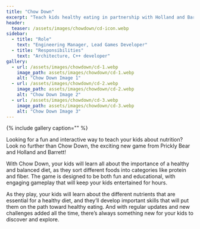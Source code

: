 ```yaml
---
title: "Chow Down"
excerpt: "Teach kids healthy eating in partnership with Holland and Barret"
header:
  teaser: /assets/images/chowdown/cd-icon.webp
sidebar:
  - title: "Role"
    text: "Engineering Manager, Lead Games Developer"
  - title: "Responsibilities"
    text: "Architecture, C++ developer"
gallery:
  - url: /assets/images/chowdown/cd-1.webp
    image_path: assets/images/chowdown/cd-1.webp
    alt: "Chow Down Image 1"
  - url: /assets/images/chowdown/cd-2.webp
    image_path: assets/images/chowdown/cd-2.webp
    alt: "Chow Down Image 2"
  - url: /assets/images/chowdown/cd-3.webp
    image_path: assets/images/chowdown/cd-3.webp
    alt: "Chow Down Image 3"       
---
```


{% include gallery caption="" %}

Looking for a fun and interactive way to teach your kids about nutrition? Look no further than Chow Down, the exciting new game from Prickly Bear and Holland and Barrett!

With Chow Down, your kids will learn all about the importance of a healthy and balanced diet, as they sort different foods into categories like protein and fiber. The game is designed to be both fun and educational, with engaging gameplay that will keep your kids entertained for hours.

As they play, your kids will learn about the different nutrients that are essential for a healthy diet, and they’ll develop important skills that will put them on the path toward healthy eating. And with regular updates and new challenges added all the time, there’s always something new for your kids to discover and explore.